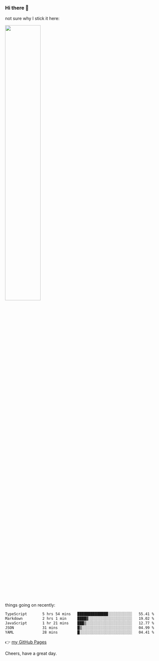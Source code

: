 ### Hi there 👋

not sure why I stick it here:

[<img width="48%" src="https://github-readme-stats.vercel.app/api?username=ykzhukian&show_icons=true&theme=dracula">](https://github.com/anuraghazra/github-readme-stats)


things going on recently:

<!--START_SECTION:waka-->

```txt
TypeScript       5 hrs 54 mins   ██████████████░░░░░░░░░░░   55.41 %
Markdown         2 hrs 1 min     ████▓░░░░░░░░░░░░░░░░░░░░   19.02 %
JavaScript       1 hr 21 mins    ███▒░░░░░░░░░░░░░░░░░░░░░   12.77 %
JSON             31 mins         █▒░░░░░░░░░░░░░░░░░░░░░░░   04.99 %
YAML             28 mins         █░░░░░░░░░░░░░░░░░░░░░░░░   04.41 %
```

<!--END_SECTION:waka-->

👉 [my GitHub Pages](https://ykzhukian.github.io)

Cheers, have a great day.

